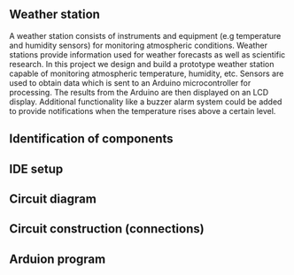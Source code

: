 ## Weather station
A weather station consists of instruments and equipment (e.g temperature and humidity sensors) for monitoring atmospheric conditions. Weather stations provide information used for weather forecasts as well as scientific research. In this project we design and build a prototype weather station capable of monitoring
atmospheric temperature, humidity, etc. Sensors are used to obtain data which is sent to an Arduino microcontroller for processing. The results from the Arduino are then displayed on an LCD display. Additional functionality like a buzzer alarm system could be added to provide notifications when the temperature rises above a certain level.

## Identification of components


## IDE setup


## Circuit diagram


## Circuit construction (connections)


## Arduion program